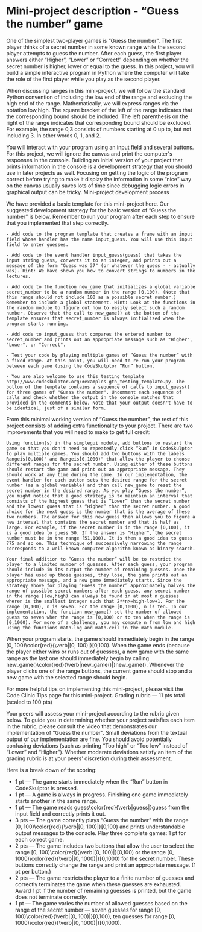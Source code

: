 # Mini-project description - “Guess the number” game

One of the simplest two-player games is “Guess the number”. The first player thinks of a secret number in some known range while the second player attempts to guess the number. After each guess, the first player answers either “Higher”, “Lower” or “Correct!” depending on whether the secret number is higher, lower or equal to the guess. In this project, you will build a simple interactive program in Python where the computer will take the role of the first player while you play as the second player.

When discussing ranges in this mini-project, we will follow the standard Python convention of including the low end of the range and excluding the high end of the range. Mathematically, we will express ranges via the notation low,high. The square bracket of the left of the range indicates that the corresponding bound should be included. The left parenthesis on the right of the range indicates that corresponding bound should be excluded. For example, the range 0,3 consists of numbers starting at 0 up to, but not including 3. In other words 0, 1, and 2.

You will interact with your program using an input field and several buttons. For this project, we will ignore the canvas and print the computer's responses in the console. Building an initial version of your project that prints information in the console is a development strategy that you should use in later projects as well. Focusing on getting the logic of the program correct before trying to make it display the information in some “nice” way on the canvas usually saves lots of time since debugging logic errors in graphical output can be tricky.
Mini-project development process

We have provided a basic template for this mini-project here. Our suggested development strategy for the basic version of “Guess the number” is below. Remember to run your program after each step to ensure that you implemented that step correctly.

    - Add code to the program template that creates a frame with an input field whose handler has the name input_guess. You will use this input field to enter guesses.
    
    - Add code to the event handler input_guess(guess) that takes the input string guess, converts it to an integer, and prints out a message of the form "Guess was 37" (or whatever the guess - - actually was). Hint: We have shown you how to convert strings to numbers in the lectures.
    
    - Add code to the function new_game that initializes a global variable secret_number to be a random number in the range [0,100). (Note that this range should not include 100 as a possible secret number.) Remember to include a global statement. Hint: Look at the functions in the random module to figure out how to easily select such a random number. Observe that the call to new_game() at the bottom of the template ensures that secret_number is always initialized when the program starts running.
    
    - Add code to input_guess that compares the entered number to secret_number and prints out an appropriate message such as "Higher", "Lower", or "Correct".
    
    - Test your code by playing multiple games of “Guess the number” with a fixed range. At this point, you will need to re-run your program between each game (using the CodeSkulptor “Run” button. 

    - You are also welcome to use this testing template http://www.codeskulptor.org/#examples-gtn_testing_template.py. The bottom of the template contains a sequence of calls to input_guess() for three games of "Guess the number". Uncomment each sequence of calls and check whether the output in the console matches that provided in the comments below. Note that your output doesn't have to be identical, just of a similar form.

From this minimal working version of “Guess the number”, the rest of this project consists of adding extra functionality to your project. There are two improvements that you will need to make to get full credit:

    Using function(s) in the simplegui module, add buttons to restart the game so that you don't need to repeatedly click “Run” in CodeSkulptor to play multiple games. You should add two buttons with the labels Rangeis[0,100)" and Rangeis[0,1000)" that allow the player to choose different ranges for the secret number. Using either of these buttons should restart the game and print out an appropriate message. They should work at any time during the game. In our implementation, the event handler for each button sets the desired range for the secret number (as a global variable) and then call new_game to reset the secret number in the desired range. As you play “Guess the number”, you might notice that a good strategy is to maintain an interval that consists of the highest guess that is “Lower” than the secret number and the lowest guess that is “Higher” than the secret number. A good choice for the next guess is the number that is the average of these two numbers. The answer for this new guess then allows you to figure a new interval that contains the secret number and that is half as large. For example, if the secret number is in the range [0,100), it is a good idea to guess 50. If the answer is "Higher", the secret number must be in the range [51,100). It is then a good idea to guess 775 and so on. This technique of successively narrowing the range corresponds to a well-known computer algorithm known as binary search.

    Your final addition to “Guess the number” will be to restrict the player to a limited number of guesses. After each guess, your program should include in its output the number of remaining guesses. Once the player has used up those guesses, they lose, the game prints out an appropriate message, and a new game immediately starts. Since the strategy above for playing “Guess the number” approximately halves the range of possible secret numbers after each guess, any secret number in the range [low,high) can always be found in at most n guesses wheren is the smallest integer such that 2**n>=high-low+1. For the range [0,100), n is seven. For the range [0,1000), n is ten. In our implementation, the function new_game() set the number of allowed guess to seven when the range is [0,100) or to ten when the range is [0,1000). For more of a challenge, you may compute n from low and high using the functions math.log and math.ceil in the math module.

When your program starts, the game should immediately begin in the range [0, 100)\color{red}{\verb|[0, 100)|}[0,100). When the game ends (because the player either wins or runs out of guesses), a new game with the same range as the last one should immediately begin by calling new_game()\color{red}{\verb|new_game()|}new_game(). Whenever the player clicks one of the range buttons, the current game should stop and a new game with the selected range should begin.

For more helpful tips on implementing this mini-project, please visit the Code Clinic Tips page for this mini-project.
Grading rubric — 11 pts total (scaled to 100 pts)

Your peers will assess your mini-project according to the rubric given below. To guide you in determining whether your project satisfies each item in the rubric, please consult the video that demonstrates our implementation of “Guess the number”. Small deviations from the textual output of our implementation are fine. You should avoid potentially confusing deviations (such as printing “Too high” or “Too low” instead of “Lower” and “Higher”). Whether moderate deviations satisfy an item of the grading rubric is at your peers' discretion during their assessment.

Here is a break down of the scoring:

- 1 pt — The game starts immediately when the “Run” button in CodeSkulptor is pressed.
- 1 pt — A game is always in progress. Finishing one game immediately starts another in the same range.
- 1 pt — The game reads guess\color{red}{\verb|guess|}guess from the input field and correctly prints it out.
- 3 pts — The game correctly plays “Guess the number” with the range [0, 100)\color{red}{\verb|[0, 100)|}[0,100) and prints understandable output messages to the console. Play three complete games: 1 pt for each correct game.
- 2 pts — The game includes two buttons that allow the user to select the range [0, 100)\color{red}{\verb|[0, 100)|}[0,100) or the range [0, 1000)\color{red}{\verb|[0, 1000)|}[0,1000) for the secret number. These buttons correctly change the range and print an appropriate message. (1 pt per button.)
- 2 pts — The game restricts the player to a finite number of guesses and correctly terminates the game when these guesses are exhausted. Award 1 pt if the number of remaining guesses is printed, but the game does not terminate correctly.
- 1 pt — The game varies the number of allowed guesses based on the range of the secret number — seven guesses for range [0, 100)\color{red}{\verb|[0, 100)|}[0,100), ten guesses for range [0, 1000)\color{red}{\verb|[0, 1000)|}[0,1000).